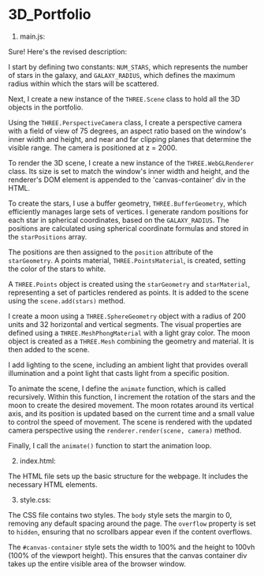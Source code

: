 # 3D_Portfolio

1. main.js:

Sure! Here's the revised description:

I start by defining two constants: `NUM_STARS`, which represents the number of stars in the galaxy, and `GALAXY_RADIUS`, which defines the maximum radius within which the stars will be scattered.

Next, I create a new instance of the `THREE.Scene` class to hold all the 3D objects in the portfolio.

Using the `THREE.PerspectiveCamera` class, I create a perspective camera with a field of view of 75 degrees, an aspect ratio based on the window's inner width and height, and near and far clipping planes that determine the visible range. The camera is positioned at z = 2000.

To render the 3D scene, I create a new instance of the `THREE.WebGLRenderer` class. Its size is set to match the window's inner width and height, and the renderer's DOM element is appended to the 'canvas-container' div in the HTML.

To create the stars, I use a buffer geometry, `THREE.BufferGeometry`, which efficiently manages large sets of vertices. I generate random positions for each star in spherical coordinates, based on the `GALAXY_RADIUS`. The positions are calculated using spherical coordinate formulas and stored in the `starPositions` array.

The positions are then assigned to the `position` attribute of the `starGeometry`. A points material, `THREE.PointsMaterial`, is created, setting the color of the stars to white.

A `THREE.Points` object is created using the `starGeometry` and `starMaterial`, representing a set of particles rendered as points. It is added to the scene using the `scene.add(stars)` method.

I create a moon using a `THREE.SphereGeometry` object with a radius of 200 units and 32 horizontal and vertical segments. The visual properties are defined using a `THREE.MeshPhongMaterial` with a light gray color. The moon object is created as a `THREE.Mesh` combining the geometry and material. It is then added to the scene.

I add lighting to the scene, including an ambient light that provides overall illumination and a point light that casts light from a specific position.

To animate the scene, I define the `animate` function, which is called recursively. Within this function, I increment the rotation of the stars and the moon to create the desired movement. The moon rotates around its vertical axis, and its position is updated based on the current time and a small value to control the speed of movement. The scene is rendered with the updated camera perspective using the `renderer.render(scene, camera)` method.

Finally, I call the `animate()` function to start the animation loop.

2. index.html:

The HTML file sets up the basic structure for the webpage. It includes the necessary HTML elements.


3. style.css:

The CSS file contains two styles. The `body` style sets the margin to 0, removing any default spacing around the page. The `overflow` property is set to `hidden`, ensuring that no scrollbars appear even if the content overflows.

The `#canvas-container` style sets the width to 100% and the height to 100vh (100% of the viewport height). This ensures that the canvas container div takes up the entire visible area of the browser window.
